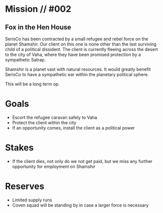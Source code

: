# Mission // #002
## Fox in the Hen House

SerisCo has been contracted by a small refugee and rebel force on the planet Shamshir. Our client on this one is none other than the last surviving child of a political dissident. The client is currently fleeing across the desert to the city of Vaha, where they have been promised protection by a sympathetic Satrap.

Shamshir is a planet vast with natural resources. It would greatly benefit SerisCo to have a sympathetic ear within the planetary political sphere.

This will be a long term op.

# Goals
- Escort the refugee caravan safely to Vaha
- Protect the client within the city
- If an opportunity comes, install the client as a political power

# Stakes
- If the client dies, not only do we not get paid, but we miss any further opportunity for employment on Shamshir

# Reserves
- Limited supply runs
- Coven squad will be standing by in case a larger force is necessary